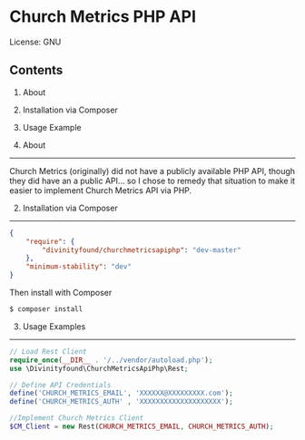 Church Metrics PHP API
=================================================

License: GNU

Contents
--------
1. About
2. Installation via Composer
3. Usage Example

1. About
--------
Church Metrics (originally) did not have a publicly available PHP API, though they did have an a public API... so I chose to remedy that situation to make it easier to implement Church Metrics API via PHP.

2. Installation via Composer
--------
```json
{
	"require": {
		"divinityfound/churchmetricsapiphp": "dev-master"
	},
	"minimum-stability": "dev"
}
```
Then install with Composer

```bash
$ composer install
```

3. Usage Examples
--------

```php
// Load Rest Client
require_once(__DIR__ . '/../vendor/autoload.php');
use \Divinityfound\ChurchMetricsApiPhp\Rest;

// Define API Credentials
define('CHURCH_METRICS_EMAIL', 'XXXXXX@XXXXXXXXX.com');
define('CHURCH_METRICS_AUTH' , 'XXXXXXXXXXXXXXXXXXXX');

//Implement Church Metrics Client
$CM_Client = new Rest(CHURCH_METRICS_EMAIL, CHURCH_METRICS_AUTH);

```